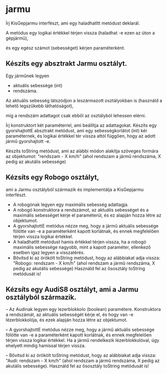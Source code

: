 # jarmu
Írj KisGepjarmu interfészt, ami egy haladhatItt metódust deklarál.

A metódus egy logikai értékkel térjen vissza (haladhat -e ezen az úton a gépjármű),

és egy egész számot (sebességet) kérjen paraméterként.
## Készíts egy absztrakt Jarmu osztályt.
Egy járműnek legyen 
- aktuális sebessége (int)
-  rendszáma.

Az aktuális sebesség látszódjon a leszármazott osztályokban is (használd a lehető legszűkebb láthatóságot),

míg a rendszám adattagot csak ebből az osztályból lehessen elérni.

Írj konstruktort két paraméterrel, ami beállítja az adattagokat.
Készíts egy gyorshajtottE absztrakt metódust, ami egy sebességkorlátot (int) kér paraméternek,
és logikai értékkel tér vissza attól függően, hogy az adott jármű gyorshajtott -e.

Készíts toString metódust, ami az alábbi módon alakítja szöveges formára az objektumot: "rendszam - X km/h" (ahol rendszam a jármű rendszáma, X pedig az akutális
sebessége)
## Kézsíts egy Robogo osztályt,
ami a Jarmu osztályból származik és implementálja a KisGepjarmu interfészt.
- A robogónak legyen egy maximális sebesség adattagja.
- A robogó konstruktora a rendszámot, az aktuális sebességet és a maximális sebességet kérje el paraméterül, és ez alapján hozza létre az objektumot.
- A gyorshajtottE metódus nézze meg, hogy a jármű aktuális sebessége fölötte van -e a
paraméterként kapott korlátnak, és ennek megfelelően térjen vissza logikai értékkel.
- A haladhatItt metódust hamis értékkel térjen vissza, ha a robogó maximális sebessége
nagyobb, mint a kapott paraméter, ellenkező esetben igaz legyen a visszatérés.
- Bővítsd ki az örökölt toString metódust, hogy az alábbiakat adja vissza: "Robogo:
rendszam - X km/h" (ahol rendszam a jármű rendszáma, X pedig az akutális sebessége) Használd fel az ősosztály toString metódusát is!
## Kézsíts egy AudiS8 osztályt, ami a Jarmu osztályból származik.
– Az Audinak legyen egy lezerblokkolo (boolean) paramétere. Konstruktora a rendszámát, az aktuális sebességét kérje el, és hogy van -e lézerblokkolója, és ezek alapján
hozza létre az objektumot.

– A gyorshajtottE metódus nézze meg, hogy a jármű aktuális sebessége fölötte van -e
a paraméterként kapott korlátnak, és ennek megfelelően térjen vissza logikai értékkel.
Ha a jármű rendelkezik lézerblokkolóval, úgy ehelyett mindig hamissal térjen vissza.

– Bővítsd ki az örökölt toString metódust, hogy az alábbiakat adja vissza: "Audi: rendszam - X km/h" (ahol rendszam a jármű rendszáma, X pedig az akutális sebessége).
Használd fel az ősosztály toString metódusát is!
